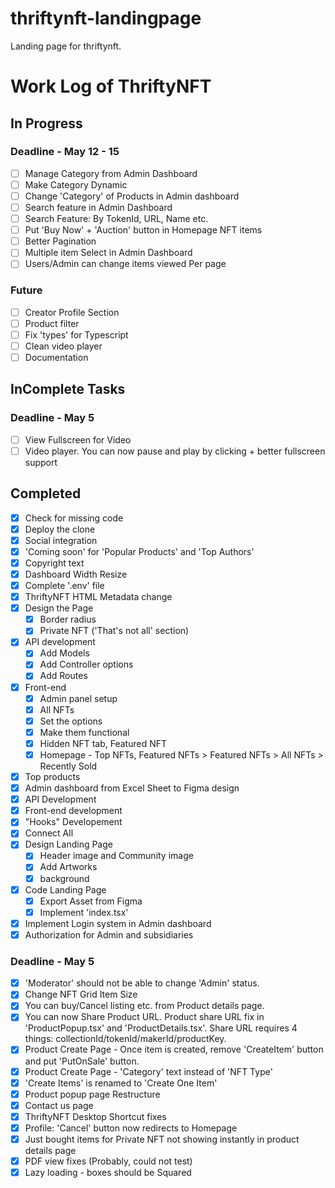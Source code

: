 # thriftynft-landingpage
Landing page for thriftynft.
# Work Log of ThriftyNFT

## In Progress

### Deadline - May 12 - 15

- [ ] Manage Category from Admin Dashboard
- [ ] Make Category Dynamic
- [ ] Change 'Category' of Products in Admin dashboard
- [ ] Search feature in Admin Dashboard
- [ ] Search Feature: By TokenId, URL, Name etc.
- [ ] Put 'Buy Now' + 'Auction' button in Homepage NFT items
- [ ] Better Pagination
- [ ] Multiple item Select in Admin Dashboard
- [ ] Users/Admin can change items viewed Per page

### Future

- [ ] Creator Profile Section
- [ ] Product filter
- [ ] Fix 'types' for Typescript
- [ ] Clean video player
- [ ] Documentation

## InComplete Tasks

### Deadline - May 5

- [ ] View Fullscreen for Video
- [ ] Video player. You can now pause and play by clicking + better fullscreen support

## Completed

- [x] Check for missing code
- [x] Deploy the clone
- [x] Social integration
- [x] 'Coming soon' for 'Popular Products' and 'Top Authors'
- [x] Copyright text
- [x] Dashboard Width Resize
- [x] Complete '.env' file
- [x] ThriftyNFT HTML Metadata change
- [x] Design the Page
  - [x] Border radius
  - [x] Private NFT ('That's not all' section)
- [x] API development
  - [x] Add Models
  - [x] Add Controller options
  - [x] Add Routes
- [x] Front-end
  - [x] Admin panel setup
  - [x] All NFTs
  - [x] Set the options
  - [x] Make them functional
  - [x] Hidden NFT tab, Featured NFT
  - [x] Homepage - Top NFTs, Featured NFTs > Featured NFTs > All NFTs > Recently Sold
- [x] Top products
- [x] Admin dashboard from Excel Sheet to Figma design
- [x] API Development
- [x] Front-end development
- [x] "Hooks" Developement
- [x] Connect All
- [x] Design Landing Page
  - [x] Header image and Community image
  - [x] Add Artworks
  - [x] background
- [x] Code Landing Page
  - [x] Export Asset from Figma
  - [x] Implement 'index.tsx'
- [x] Implement Login system in Admin dashboard
- [x] Authorization for Admin and subsidiaries

### Deadline - May 5

- [x] 'Moderator' should not be able to change 'Admin' status.
- [x] Change NFT Grid Item Size
- [x] You can buy/Cancel listing etc. from Product details page.
- [x] You can now Share Product URL. Product share URL fix in 'ProductPopup.tsx' and 'ProductDetails.tsx'. Share URL requires 4 things: collectionId/tokenId/makerId/productKey.
- [x] Product Create Page - Once item is created, remove 'CreateItem' button and put 'PutOnSale' button.
- [x] Product Create Page - 'Category' text instead of 'NFT Type'
- [x] 'Create Items' is renamed to 'Create One Item'
- [x] Product popup page Restructure
- [x] Contact us page
- [x] ThriftyNFT Desktop Shortcut fixes
- [x] Profile: 'Cancel' button now redirects to Homepage
- [x] Just bought items for Private NFT not showing instantly in product details page
- [x] PDF view fixes (Probably, could not test)
- [x] Lazy loading - boxes should be Squared
